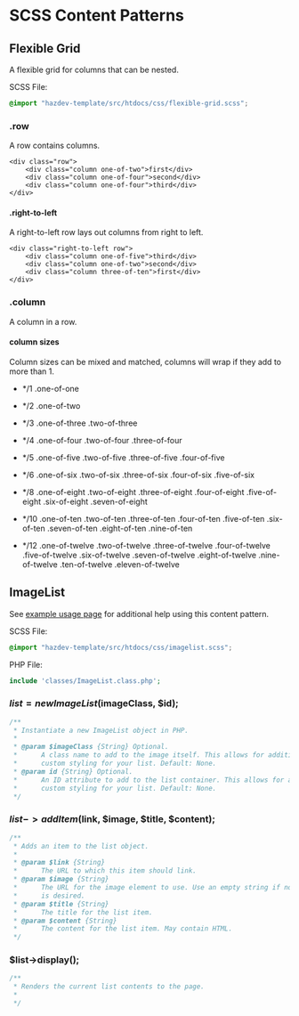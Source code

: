 SCSS Content Patterns
=====================


## Flexible Grid

A flexible grid for columns that can be nested.


SCSS File:
```css
@import "hazdev-template/src/htdocs/css/flexible-grid.scss";
```


### .row

A row contains columns.

```
<div class="row">
	<div class="column one-of-two">first</div>
	<div class="column one-of-four">second</div>
	<div class="column one-of-four">third</div>
</div>
```

#### .right-to-left

A right-to-left row lays out columns from right to left.

```
<div class="right-to-left row">
	<div class="column one-of-five">third</div>
	<div class="column one-of-two">second</div>
	<div class="column three-of-ten">first</div>
</div>
```


### .column

A column in a row.


#### column sizes

Column sizes can be mixed and matched, columns will wrap if they add to more than 1.

* \*/1
	.one-of-one

* \*/2
	.one-of-two

* \*/3
	.one-of-three
	.two-of-three

* \*/4
	.one-of-four
	.two-of-four
	.three-of-four

* \*/5
	.one-of-five
	.two-of-five
	.three-of-five
	.four-of-five

* \*/6
	.one-of-six
	.two-of-six
	.three-of-six
	.four-of-six
	.five-of-six

* \*/8
	.one-of-eight
	.two-of-eight
	.three-of-eight
	.four-of-eight
	.five-of-eight
	.six-of-eight
	.seven-of-eight

* \*/10
	.one-of-ten
	.two-of-ten
	.three-of-ten
	.four-of-ten
	.five-of-ten
	.six-of-ten
	.seven-of-ten
	.eight-of-ten
	.nine-of-ten

* \*/12
	.one-of-twelve
	.two-of-twelve
	.three-of-twelve
	.four-of-twelve
	.five-of-twelve
	.six-of-twelve
	.seven-of-twelve
	.eight-of-twelve
	.nine-of-twelve
	.ten-of-twelve
	.eleven-of-twelve


## ImageList

See [example usage page](../example/imagelist.php) for additional help using
this content pattern.

SCSS File:
```css
@import "hazdev-template/src/htdocs/css/imagelist.scss";
```

PHP File:
```php
include 'classes/ImageList.class.php';
```

###  $list = new ImageList($imageClass, $id);
```php
/**
 * Instantiate a new ImageList object in PHP.
 *
 * @param $imageClass {String} Optional.
 *      A class name to add to the image itself. This allows for additional
 *      custom styling for your list. Default: None.
 * @param id {String} Optional.
 *      An ID attribute to add to the list container. This allows for additional
 *      custom styling for your list. Default: None.
 */
```

### $list->addItem($link, $image, $title, $content);
```php
/**
 * Adds an item to the list object.
 *
 * @param $link {String}
 *      The URL to which this item should link.
 * @param $image {String}
 *      The URL for the image element to use. Use an empty string if no image
 *      is desired.
 * @param $title {String}
 *      The title for the list item.
 * @param $content {String}
 *      The content for the list item. May contain HTML.
 */
```

### $list->display();
```php
/**
 * Renders the current list contents to the page.
 *
 */
```